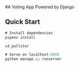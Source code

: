 #A Voting App Powered by Django

## Quick Start
````javascript
# Install dependencies
pipenv install

cd pollster

# Serve on localhost:8000
python manage.py runserver
````
